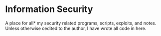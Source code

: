 Information Security
==============

A place for all* my security related programs, scripts, exploits, and notes. Unless otherwise cedited to the author, I have wrote all code in here.
